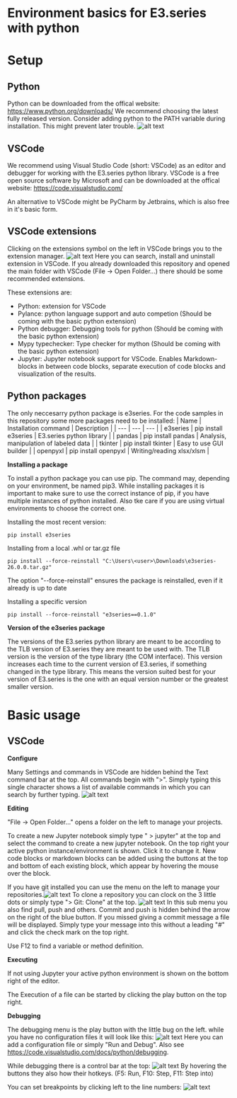 Environment basics for E3.series with python
===========================================

# Setup

## Python

Python can be downloaded from the offical website: https://www.python.org/downloads/
We recommend choosing the latest fully released version.
Consider adding python to the PATH variable during installation. This might prevent later trouble.
![alt text](image-1.png)

## VSCode
We recommend using Visual Studio Code (short: VSCode) as an editor and debugger for working with the E3.series python library.
VSCode is a free open source software by Microsoft and can be downloaded at the offical website: https://code.visualstudio.com/

An alternative to VSCode might be PyCharm by Jetbrains, which is also free in it's basic form.

## VSCode extensions

Clicking on the extensions symbol on the left in VSCode brings you to the extension manager. 
![alt text](image-3.png) 
Here you can search, install and uninstall extension in VSCode. If you already downloaded this repository and opened the main folder with VSCode (File -> Open Folder...) there should be some recommended extensions.

These extensions are:
- Python: extension for VSCode
- Pylance: python language support and auto competion (Should be coming with the basic python extension)
- Python debugger: Debugging tools for python (Should be coming with the basic python extension)
- Mypy typechecker: Type checker for mython (Should be coming with the basic python extension)
- Jupyter: Jupyter notebook support for VSCode. Enables Markdown-blocks in between code blocks, separate execution of code blocks and visualization of the results.

## Python packages

The only neccesarry python package is e3series. For the code samples in this repository some more packages need to be installed:
| Name | Installation command | Description |
| --- | --- | --- |
| e3series | pip install e3series | E3.series python library |
| pandas |	pip install pandas |	Analysis, manipulation of labeled data |
| tkinter |	pip install tkinter | Easy to use GUI builder |
| openpyxl |	pip install openpyxl |	Writing/reading xlsx/xlsm |

**Installing a package**

To install a python package you can use pip. The command may, depending on your environment, be named pip3. While installing packages it is important to make sure to use the correct instance of pip, if you have multiple instances of python installed. Also tke care if you are using virtual environments to choose the correct one.

Installing the most recent version:

    pip install e3series

Installing from a local .whl or tar.gz file

    pip install --force-reinstall "C:\Users\<user>\Downloads\e3series-26.0.0.tar.gz"

The option "--force-reinstall" ensures the package is reinstalled, even if it already is up to date

Installing a specific version

    pip install --force-reinstall "e3series==0.1.0"

**Version of the e3series package**

The versions of the E3.series python library are meant to be according to the TLB version of E3.series they are meant to be used with. The TLB version is the version of the type library (the COM interface). This version increases each time to the current version of E3.series, if something changed in the type library. This means the version suited best for your version of E3.series is the one with an equal version number or the greatest smaller version.

# Basic usage

## VSCode

**Configure**

Many Settings and commands in VSCode are hidden behind the Text command bar at the top. All commands begin with ">". Simply typing this single character shows a list of available commands in which you can search by further typing.
![alt text](image-4.png)

**Editing**

"File -> Open Folder..." opens a folder on the left to manage your projects.

To create a new Jupyter notebook simply type " > jupyter" at the top and select the command to create a new jupyter notebook. 
On the top right your active python instance/environment is shown. Click it to change it.
New code blocks or markdown blocks can be added using the buttons at the top and bottom of each existing block, which appear by hovering the mouse over the block.

If you have git installed you can use the menu on the left to manage your repositories.![alt text](image-5.png)
To clone a repository you can clock on the 3 little dots or simply type "> Git: Clone" at the top.
![alt text](image-6.png)
In this sub menu you also find pull, push and others.
Commit and push is hidden behind the arrow on the right of the blue button.
If you missed giving a commit message a file will be displayed. Simply type your message into this without a leading "#" and click the check mark on the top right.

Use F12 to find a variable or method definition.

**Executing**

If not using Jupyter your active python environment is shown on the bottom right of the editor.

The Execution of a file can be started by clicking the play button on the top right.

**Debugging**

The debugging menu is the play button with the little bug on the left. while you have no configuration files it will look like this:
![alt text](image-7.png)
Here you can add a configuration file or simply "Run and Debug". Also see https://code.visualstudio.com/docs/python/debugging.

While debugging there is a control bar at the top:
![alt text](image-2.png)
By hovering the buttons they also how their hotkeys. (F5: Run, F10: Step, F11: Step into)

You can set breakpoints by clicking left to the line numbers:
![alt text](image.png)


